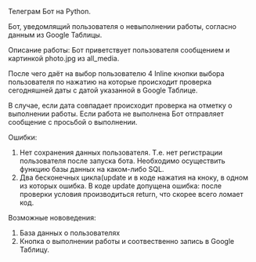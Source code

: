 Телеграм Бот на Python.

Бот, уведомлящий пользователя о невыполнении работы, согласно данным из Google Таблицы.

Описание работы:
Бот приветствует пользователя сообщением и картинкой photo.jpg из all_media. 

После чего даёт на выбор пользователю 4 Inline кнопки выбора пользователя по нажатию на которые происходит проверка сегодняшней даты с датой указанной в Google Таблице. 

В случае, если дата совпадает происходит проверка на отметку о выполнении работы. Если работа не выполнена Бот отправляет сообщение с просьбой о выполнении.

Ошибки:
1. Нет сохранения данных пользователя. Т.е. нет регистрации пользователя после запуска бота. Необходимо осуществить функцию базы данных на каком-либо SQL.
2. Два бесконечных цикла(update и в коде нажатия на кноку, в одном из которых ошибка. В коде update допущена ошибка: после проверки условия производиться return, что скорее всего ломает код.

Возможные нововедения:
1. База данных о пользователях
2. Кнопка о выполнении работы и соотвественно запись в Google Таблицу.
